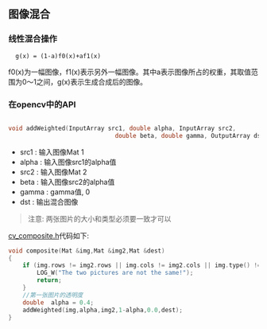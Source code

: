 ## 图像混合

### 线性混合操作

```
  g(x) = (1-a)f0(x)+af1(x)
```
f0(x)为一幅图像，f1(x)表示另外一幅图像。其中a表示图像所占的权重，其取值范围为0～1之间，g(x)表示生成合成后的图像。


### 在opencv中的API

```c++

void addWeighted(InputArray src1, double alpha, InputArray src2,
                              double beta, double gamma, OutputArray dst, int dtype = -1);
```

 - src1 : 输入图像Mat 1
 - alpha : 输入图像src1的alpha值
 - src2 : 输入图像Mat 2
 - beta : 输入图像src2的alpha值
 - gamma : gamma值, 0
 - dst : 输出混合图像

 > 注意: 两张图片的大小和类型必须要一致才可以

 [cv_composite.h](../app/src/main/cpp/composite/cv_composite.h)代码如下:

 ```c++
 void composite(Mat &img,Mat &img2,Mat &dest)
 {
     if (img.rows != img2.rows || img.cols != img2.cols || img.type() != img2.type()){
         LOG_W("The two pictures are not the same!");
         return;
     }
     //第一张图片的透明度
     double  alpha = 0.4;
     addWeighted(img,alpha,img2,1-alpha,0.0,dest);
 }
 ```

